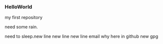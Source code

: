 ### HelloWorld
my first repository

need some rain.

need to sleep.new line
new line
new line
email
why
here in github
new gpg
